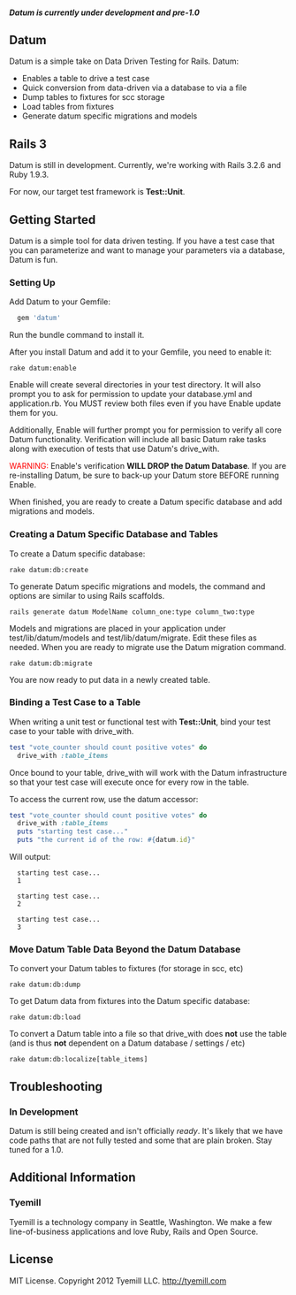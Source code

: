 ##### Datum is currently under development and pre-1.0

## Datum

Datum is a simple take on Data Driven Testing for Rails. Datum:

* Enables a table to drive a test case
* Quick conversion from data-driven via a database to via a file
* Dump tables to fixtures for scc storage
* Load tables from fixtures
* Generate datum specific migrations and models

## Rails 3

Datum is still in development. Currently, we're working with Rails 3.2.6 and Ruby 1.9.3. 

For now, our target test framework is <b>Test::Unit</b>.

## Getting Started

Datum is a simple tool for data driven testing. If you have a test case that you can parameterize and want to manage your parameters via a database, Datum is fun.

### Setting Up

Add Datum to your Gemfile:

```ruby
  gem 'datum'
```

Run the bundle command to install it.

After you install Datum and add it to your Gemfile, you need to enable it:

```console
rake datum:enable
```

Enable will create several directories in your test directory. It will also prompt you to ask for permission to update your database.yml and application.rb. You MUST review both files even if you have Enable update them for you.

Additionally, Enable will further prompt you for permission to verify all core Datum functionality. Verification will include all basic Datum rake tasks along with execution of tests that use Datum's drive_with. 

<span style="color: red;">WARNING:</span> Enable's verification <b>WILL DROP the Datum Database</b>. If you are re-installing Datum, be sure to back-up your Datum store BEFORE running Enable.

When finished, you are ready to create a Datum specific database and add migrations and models. 

### Creating a Datum Specific Database and Tables

To create a Datum specific database:

```console
rake datum:db:create
```

To generate Datum specific migrations and models, the command and options are similar to using Rails scaffolds.

```console
rails generate datum ModelName column_one:type column_two:type
```

Models and migrations are placed in your application under test/lib/datum/models and test/lib/datum/migrate. Edit these files as needed. When you are ready to migrate use the Datum migration command.

```console
rake datum:db:migrate
```

You are now ready to put data in a newly created table.

### Binding a Test Case to a Table

When writing a unit test or functional test with <b>Test::Unit</b>, bind your test case to your table with drive_with.

```ruby
test "vote_counter should count positive votes" do
  drive_with :table_items
```

Once bound to your table, drive_with will work with the Datum infrastructure so that your test case will execute once for every row in the table.

To access the current row, use the datum accessor:

```ruby
test "vote_counter should count positive votes" do
  drive_with :table_items
  puts "starting test case..."
  puts "the current id of the row: #{datum.id}"
```

Will output:

```console
  starting test case...
  1
  
  starting test case...
  2
  
  starting test case...
  3
```
### Move Datum Table Data Beyond the Datum Database

To convert your Datum tables to fixtures (for storage in scc, etc)

```console
rake datum:db:dump
```

To get Datum data from fixtures into the Datum specific database:

```console
rake datum:db:load
```

To convert a Datum table into a file so that drive_with does <b>not</b> use the table (and is thus <b>not</b> dependent on a Datum database / settings / etc) 

```console
rake datum:db:localize[table_items]
```

## Troubleshooting

### In Development
Datum is still being created and isn't officially *ready*. It's likely that we have code paths that are not fully tested and some that are plain broken. Stay tuned for a 1.0.

## Additional Information

### Tyemill
Tyemill is a technology company in Seattle, Washington. We make a few line-of-business applications and love Ruby, Rails and Open Source.

## License
MIT License. Copyright 2012 Tyemill LLC. http://tyemill.com